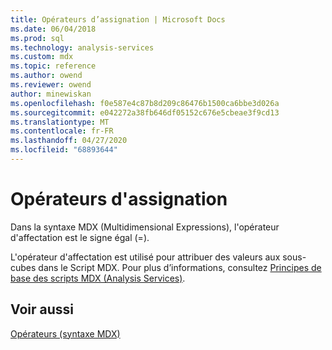 ```yaml
---
title: Opérateurs d’assignation | Microsoft Docs
ms.date: 06/04/2018
ms.prod: sql
ms.technology: analysis-services
ms.custom: mdx
ms.topic: reference
ms.author: owend
ms.reviewer: owend
author: minewiskan
ms.openlocfilehash: f0e587e4c87b8d209c86476b1500ca6bbe3d026a
ms.sourcegitcommit: e042272a38fb646df05152c676e5cbeae3f9cd13
ms.translationtype: MT
ms.contentlocale: fr-FR
ms.lasthandoff: 04/27/2020
ms.locfileid: "68893644"
---
```

# <a name="assignment-operators"></a>Opérateurs d'assignation


  Dans la syntaxe MDX (Multidimensional Expressions), l'opérateur d'affectation est le signe égal (=).  
  
 L'opérateur d'affectation est utilisé pour attribuer des valeurs aux sous-cubes dans le Script MDX. Pour plus d’informations, consultez [Principes de base des scripts MDX &#40;Analysis Services&#41;](https://docs.microsoft.com/analysis-services/multidimensional-models/mdx/mdx-scripting-fundamentals-analysis-services).  
  
## <a name="see-also"></a>Voir aussi  
 [Opérateurs &#40;syntaxe MDX&#41;](../mdx/operators-mdx-syntax.md)  
  
  
